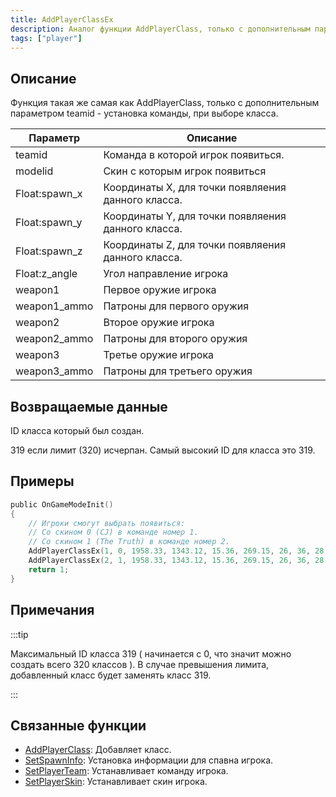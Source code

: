 ```yaml
---
title: AddPlayerClassEx
description: Аналог функции AddPlayerClass, только с дополнительным параметром teamid.
tags: ["player"]
---
```


## Описание

Функция такая же самая как AddPlayerClass, только с дополнительным параметром teamid - установка команды, при выборе класса.

| Параметр          | Описание                                                   |
| ------------- | ------------------------------------------------------------- |
| teamid        | Команда в которой игрок появиться.                            |
| modelid       | Скин с которым игрок появиться                                |
| Float:spawn_x | Координаты X, для точки появляения данного класса.            |
| Float:spawn_y | Координаты Y, для точки появляения данного класса.            |
| Float:spawn_z | Координаты Z, для точки появляения данного класса.            |
| Float:z_angle | Угол направление игрока                                       |
| weapon1       | Первое оружие игрока                                          |
| weapon1_ammo  | Патроны для первого оружия                                    |
| weapon2       | Второе оружие игрока                                          |
| weapon2_ammo  | Патроны для второго оружия                                    |
| weapon3       | Третье оружие игрока                                          |
| weapon3_ammo  | Патроны для третьего оружия                                    |

## Возвращаемые данные

ID класса который был создан.

319 если лимит (320) исчерпан. Самый высокий ID для класса это 319.

## Примеры

```c
public OnGameModeInit()
{
	// Игроки смогут выбрать появиться:
	// Со скином 0 (CJ) в команде номер 1.
	// Со скином 1 (The Truth) в команде номер 2.
    AddPlayerClassEx(1, 0, 1958.33, 1343.12, 15.36, 269.15, 26, 36, 28, 150, 0, 0); // CJ
    AddPlayerClassEx(2, 1, 1958.33, 1343.12, 15.36, 269.15, 26, 36, 28, 150, 0, 0); // The Truth
    return 1;
}
```

## Примечания

:::tip

Максимальный ID класса 319 ( начинается с 0, что значит можно создать всего 320 классов ). В случае превышения лимита, добавленный класс будет заменять класс 319.

:::

## Связанные функции

- [AddPlayerClass](AddPlayerClass.md): Добавляет класс.
- [SetSpawnInfo](SetSpawnInfo.md): Установка информации для спавна игрока.
- [SetPlayerTeam](SetPlayerTeam.md): Устанавливает команду игрока.
- [SetPlayerSkin](SetPlayerSkin.md): Устанавливает скин игрока.
